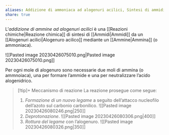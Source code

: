 ```yaml
---
aliases: Addizione di ammoniaca ad alogenuri acilici, Sintesi di ammidi da alogenuri acilici, Ammidificazione degli alogenuri acilici,
share: true
---
```

L’*addizione di ammine ad alogenuri acilici* è una [[Reazioni chimiche|Reazione chimica]] di sintesi di [[Ammidi|Ammidi]] da un [[Alogenuri acilici|Alogenuro acilico]] mediante un [[Ammine|Ammina]] (o ammoniaca).

![[Pasted image 20230426075010.png|Pasted image 20230426075010.png]]

Per ogni mole di alogenuro sono necessarie due moli di ammina (o ammnoiaca), una per formare l’ammide e una per neutralizzare l’acido alogenidrico.

> [!tip]+ Meccanismo di reazione
> La reazione prosegue come segue:
> 1. *Formazione di un nuovo legame* a seguito dell’attacco nucleofilo dell’azoto sul carbonio carbonilico.
>    ![[Pasted image 20230426080246.png|250]]
> 2. *Deprotonazione*.
>    ![[Pasted image 20230426080306.png|400]]
> 3. *Rottura del legame* con l’alogenuro.
>    ![[Pasted image 20230426080326.png|350]]
